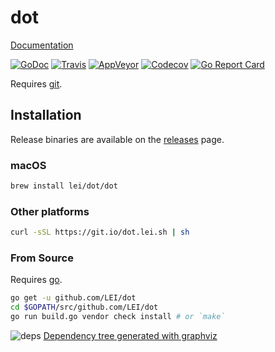 dot
===

<!--
`dot` is a configuration based file manager. It requires Go 1.8 to compile.
-->

[Documentation](https://dot.lei.sh/dot)
<!-- [Contribution Guide](CONTRIBUTING.md) -->

[![GoDoc](https://godoc.org/github.com/LEI/dot?status.svg)](https://godoc.org/github.com/LEI/dot)
[![Travis](https://travis-ci.org/LEI/dot.svg?branch=master)](https://travis-ci.org/LEI/dot)
[![AppVeyor](https://ci.appveyor.com/api/projects/status/s4qqanrbe62cp1ku?svg=true)](https://ci.appveyor.com/project/LEI/dot)
[![Codecov](https://codecov.io/gh/LEI/dot/branch/master/graph/badge.svg)](https://codecov.io/gh/LEI/dot)
[![Go Report Card](https://goreportcard.com/badge/github.com/LEI/dot)](https://goreportcard.com/report/github.com/LEI/dot)

<!--
## Overview
-->

<!--
## License
-->

Requires [git](https://git-scm.com/).

## Installation

Release binaries are available on the
[releases](https://github.com/LEI/dot/releases) page.

### macOS

```sh
brew install lei/dot/dot
```

### Other platforms

```sh
curl -sSL https://git.io/dot.lei.sh | sh
```

### From Source

Requires [go](https://golang.org/dl).

```sh
go get -u github.com/LEI/dot
cd $GOPATH/src/github.com/LEI/dot
go run build.go vendor check install # or `make`
```

![deps](https://dot.lei.sh/deps.png)
[Dependency tree generated with graphviz](https://golang.github.io/dep/docs/daily-dep.html#visualizing-dependencies)

<!--
## Feedback
-->

<!--
## Contributing

See [CONTRIBUTING.md](CONTRIBUTING.md) for more details.
-->
